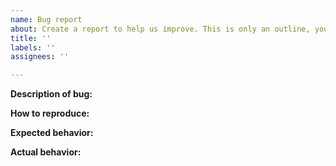 ```yaml
---
name: Bug report
about: Create a report to help us improve. This is only an outline, you are not required to follow it.
title: ''
labels: ''
assignees: ''

---
```


**Description of bug:**

**How to reproduce:**

**Expected behavior:**

**Actual behavior:**

